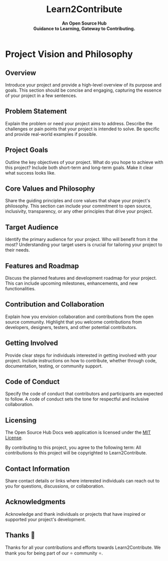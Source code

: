 <div align="center">
  <h1>Learn2Contribute</h1>
  <strong>An Open Source Hub</strong><br>
  <strong>Guidance to Learning, Gateway to Contributing.</strong>
</div>
<br>

# Project Vision and Philosophy

## Overview

Introduce your project and provide a high-level overview of its purpose and goals. This section should be concise and engaging, capturing the essence of your project in a few sentences.

## Problem Statement

Explain the problem or need your project aims to address. Describe the challenges or pain points that your project is intended to solve. Be specific and provide real-world examples if possible.

## Project Goals

Outline the key objectives of your project. What do you hope to achieve with this project? Include both short-term and long-term goals. Make it clear what success looks like.

## Core Values and Philosophy

Share the guiding principles and core values that shape your project's philosophy. This section can include your commitment to open source, inclusivity, transparency, or any other principles that drive your project.

## Target Audience

Identify the primary audience for your project. Who will benefit from it the most? Understanding your target users is crucial for tailoring your project to their needs.

## Features and Roadmap

Discuss the planned features and development roadmap for your project. This can include upcoming milestones, enhancements, and new functionalities.

## Contribution and Collaboration

Explain how you envision collaboration and contributions from the open source community. Highlight that you welcome contributions from developers, designers, testers, and other potential contributors.

## Getting Involved

Provide clear steps for individuals interested in getting involved with your project. Include instructions on how to contribute, whether through code, documentation, testing, or community support.

## Code of Conduct

Specify the code of conduct that contributors and participants are expected to follow. A code of conduct sets the tone for respectful and inclusive collaboration.

## Licensing

The Open Source Hub Docs web application is licensed under the [MIT License](LICENSE). 

By contributing to this project, you agree to the following term: All contributions to this project will be copyrighted to Learn2Contribute.

## Contact Information

Share contact details or links where interested individuals can reach out to you for questions, discussions, or collaboration.

## Acknowledgments

Acknowledge and thank individuals or projects that have inspired or supported your project's development.

## Thanks 💜
Thanks for all your contributions and efforts towards Learn2Contribute. We thank you for being part of our ⭐ community ⭐.

